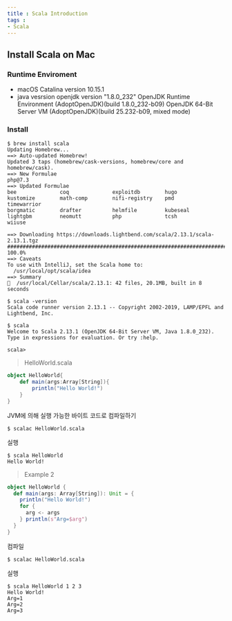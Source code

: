 ```yaml
---
title : Scala Introduction
tags :
- Scala
---
```


## Install Scala on Mac

### Runtime Enviroment

* macOS Catalina version 10.15.1
* java vesrsion
openjdk version "1.8.0_232"
OpenJDK Runtime Environment (AdoptOpenJDK)(build 1.8.0_232-b09)
OpenJDK 64-Bit Server VM (AdoptOpenJDK)(build 25.232-b09, mixed mode)

### Install

```
$ brew install scala                                                                                                              
Updating Homebrew...
==> Auto-updated Homebrew!
Updated 3 taps (homebrew/cask-versions, homebrew/core and homebrew/cask).
==> New Formulae
php@7.3
==> Updated Formulae
bee              coq              exploitdb        hugo             kustomize        math-comp        nifi-registry    pmd              timewarrior
borgmatic        drafter          helmfile         kubeseal         lightgbm         neomutt          php              tcsh             wiiuse

==> Downloading https://downloads.lightbend.com/scala/2.13.1/scala-2.13.1.tgz
######################################################################## 100.0%
==> Caveats
To use with IntelliJ, set the Scala home to:
  /usr/local/opt/scala/idea
==> Summary
🍺  /usr/local/Cellar/scala/2.13.1: 42 files, 20.1MB, built in 8 seconds

$ scala -version                                       
Scala code runner version 2.13.1 -- Copyright 2002-2019, LAMP/EPFL and Lightbend, Inc.

$ scala                                                                                                                             
Welcome to Scala 2.13.1 (OpenJDK 64-Bit Server VM, Java 1.8.0_232).
Type in expressions for evaluation. Or try :help.

scala>
```

> HelloWorld.scala

```scala
object HelloWorld{
    def main(args:Array[String]){
        println("Hello World!")
    }
}
```

JVM에 의해 실행 가능한 바이트 코드로 컴파일하기

```
$ scalac HelloWorld.scala
```
 
실행

```
$ scala HelloWorld
Hello World!
```

> Example 2

```scala
object HelloWorld {
  def main(args: Array[String]): Unit = {
    println("Hello World!")
    for {
      arg <- args
    } println(s"Arg=$arg")
  }
}
```
 
컴파일

```
$ scalac HelloWorld.scala
```

실행

```
$ scala HelloWorld 1 2 3
Hello World!
Arg=1
Arg=2
Arg=3
```